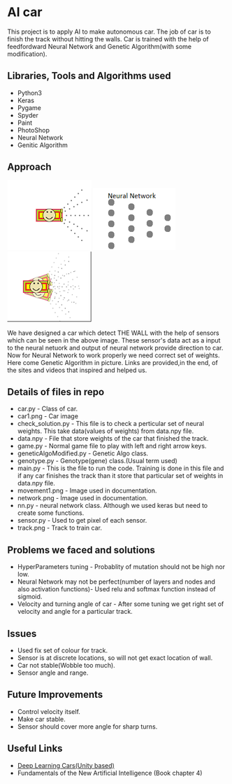 # AI car
This project is to apply AI to make autonomous car. The job of car is to finish the track without hitting the walls. Car is trained with the help of feedfordward Neural Network and Genetic Algorithm(with some modification).

## Libraries, Tools and Algorithms used
* Python3 
* Keras
* Pygame
* Spyder
* Paint
* PhotoShop
* Neural Network
* Genitic Algorithm

## Approach
 ![Car](car1.png "Car") ![NN](network.png "NN") ![Output](movement1.png "Car")
 
 We have designed a car which detect THE WALL with the help of sensors which can be seen in the above image. These sensor's data act as a input to the neural netuork and output of neural network provide direction to car. Now for Neural Network to work properly we need correct set of weights. Here come Genetic Algorithm in picture. Links are provided,in the end, of the sites and videos that inspired and helped us.
 
## Details of files in repo 

* car.py -	Class of car.
* car1.png -	Car image
* check_solution.py	- This file is to check a perticular set of neural weights. This take data(values of weights) from data.npy file.  
* data.npy	- File that store weights of the car that finished the track.
* game.py	- Normal game file to play with left and right arrow keys.
* geneticAlgoModified.py	- Genetic Algo class.
* genotype.py	- Genotype(gene) class.(Usual term used)
* main.py -	This is the file to run the code. Training is done in this file and if any car finishes the track than it store that particular set of weights in data.npy file.
* movement1.png -	Image used in documentation.
* network.png - Image used in documentation.
* nn.py	- neural network class. Although we used keras but need to create some functions.
* sensor.py	- Used to get pixel of each sensor.
* track.png - Track to train car.

## Problems we faced and solutions
* HyperParameters tuning - Probablity of mutation should not be high nor low.  
* Neural Network may not be perfect(number of layers and nodes and also activation functions)- Used relu and softmax function instead of sigmoid.  
* Velocity and turning angle of car - After some tuning we get right set of velocity and angle for a particular track.


## Issues
* Used fix set of colour for track.
* Sensor is at discrete locations, so will not get exact location of wall.
* Car not stable(Wobble too much).
* Sensor angle and range.

## Future Improvements
* Control velocity itself.
* Make car stable.
* Sensor should cover more angle for sharp turns.

## Useful Links
* [Deep Learning Cars(Unity based)](https://www.youtube.com/watch?v=Aut32pR5PQA)
* Fundamentals of the New Artificial Intelligence (Book chapter 4)

